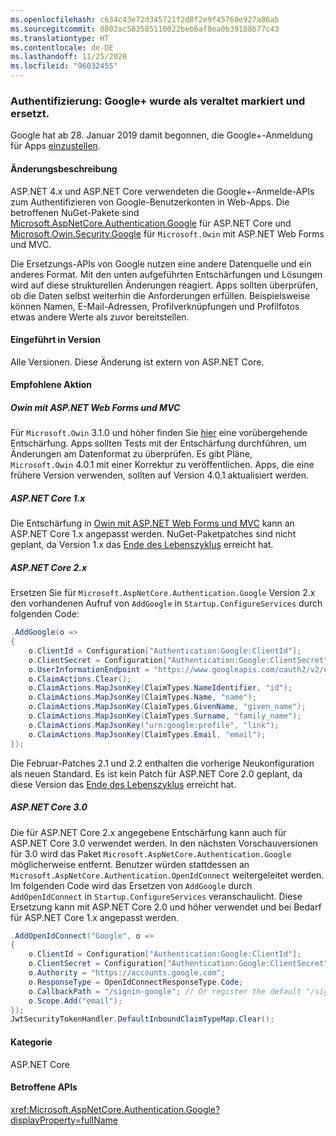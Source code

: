 ```yaml
---
ms.openlocfilehash: c634c43e72d345721f2d8f2e9f45760e927a86ab
ms.sourcegitcommit: 0802ac583585110022beb6af8ea0b39188b77c43
ms.translationtype: HT
ms.contentlocale: de-DE
ms.lasthandoff: 11/25/2020
ms.locfileid: "96032455"
---
```

### <a name="authentication-google-deprecated-and-replaced"></a>Authentifizierung: Google+ wurde als veraltet markiert und ersetzt.

Google hat ab 28. Januar 2019 damit begonnen, die Google+-Anmeldung für Apps [einzustellen](https://developers.google.com/+/api-shutdown).

#### <a name="change-description"></a>Änderungsbeschreibung

ASP.NET 4.x und ASP.NET Core verwendeten die Google+-Anmelde-APIs zum Authentifizieren von Google-Benutzerkonten in Web-Apps. Die betroffenen NuGet-Pakete sind [Microsoft.AspNetCore.Authentication.Google](https://www.nuget.org/packages/Microsoft.AspNetCore.Authentication.Google/) für ASP.NET Core und [Microsoft.Owin.Security.Google](https://www.nuget.org/packages/Microsoft.Owin.Security.Google/) für `Microsoft.Owin` mit ASP.NET Web Forms und MVC.

Die Ersetzungs-APIs von Google nutzen eine andere Datenquelle und ein anderes Format. Mit den unten aufgeführten Entschärfungen und Lösungen wird auf diese strukturellen Änderungen reagiert. Apps sollten überprüfen, ob die Daten selbst weiterhin die Anforderungen erfüllen. Beispielsweise können Namen, E-Mail-Adressen, Profilverknüpfungen und Profilfotos etwas andere Werte als zuvor bereitstellen.

#### <a name="version-introduced"></a>Eingeführt in Version

Alle Versionen. Diese Änderung ist extern von ASP.NET Core.

#### <a name="recommended-action"></a>Empfohlene Aktion

##### <a name="owin-with-aspnet-web-forms-and-mvc"></a>Owin mit ASP.NET Web Forms und MVC

Für `Microsoft.Owin` 3.1.0 und höher finden Sie [hier](https://github.com/aspnet/AspNetKatana/issues/251#issuecomment-449587635) eine vorübergehende Entschärfung. Apps sollten Tests mit der Entschärfung durchführen, um Änderungen am Datenformat zu überprüfen. Es gibt Pläne, `Microsoft.Owin` 4.0.1 mit einer Korrektur zu veröffentlichen. Apps, die eine frühere Version verwenden, sollten auf Version 4.0.1 aktualisiert werden.

##### <a name="aspnet-core-1x"></a>ASP.NET Core 1.x

Die Entschärfung in [Owin mit ASP.NET Web Forms und MVC](#owin-with-aspnet-web-forms-and-mvc) kann an ASP.NET Core 1.x angepasst werden. NuGet-Paketpatches sind nicht geplant, da Version 1.x das [Ende des Lebenszyklus](https://dotnet.microsoft.com/platform/support-policy) erreicht hat.

##### <a name="aspnet-core-2x"></a>ASP.NET Core 2.x

Ersetzen Sie für `Microsoft.AspNetCore.Authentication.Google` Version 2.x den vorhandenen Aufruf von `AddGoogle` in `Startup.ConfigureServices` durch folgenden Code:

```csharp
.AddGoogle(o =>
{
    o.ClientId = Configuration["Authentication:Google:ClientId"];
    o.ClientSecret = Configuration["Authentication:Google:ClientSecret"];
    o.UserInformationEndpoint = "https://www.googleapis.com/oauth2/v2/userinfo";
    o.ClaimActions.Clear();
    o.ClaimActions.MapJsonKey(ClaimTypes.NameIdentifier, "id");
    o.ClaimActions.MapJsonKey(ClaimTypes.Name, "name");
    o.ClaimActions.MapJsonKey(ClaimTypes.GivenName, "given_name");
    o.ClaimActions.MapJsonKey(ClaimTypes.Surname, "family_name");
    o.ClaimActions.MapJsonKey("urn:google:profile", "link");
    o.ClaimActions.MapJsonKey(ClaimTypes.Email, "email");
});
```

Die Februar-Patches 2.1 und 2.2 enthalten die vorherige Neukonfiguration als neuen Standard. Es ist kein Patch für ASP.NET Core 2.0 geplant, da diese Version das [Ende des Lebenszyklus](https://dotnet.microsoft.com/platform/support-policy) erreicht hat.

##### <a name="aspnet-core-30"></a>ASP.NET Core 3.0

Die für ASP.NET Core 2.x angegebene Entschärfung kann auch für ASP.NET Core 3.0 verwendet werden. In den nächsten Vorschauversionen für 3.0 wird das Paket `Microsoft.AspNetCore.Authentication.Google` möglicherweise entfernt. Benutzer würden stattdessen an `Microsoft.AspNetCore.Authentication.OpenIdConnect` weitergeleitet werden. Im folgenden Code wird das Ersetzen von `AddGoogle` durch `AddOpenIdConnect` in `Startup.ConfigureServices` veranschaulicht. Diese Ersetzung kann mit ASP.NET Core 2.0 und höher verwendet und bei Bedarf für ASP.NET Core 1.x angepasst werden.

```csharp
.AddOpenIdConnect("Google", o =>
{
    o.ClientId = Configuration["Authentication:Google:ClientId"];
    o.ClientSecret = Configuration["Authentication:Google:ClientSecret"];
    o.Authority = "https://accounts.google.com";
    o.ResponseType = OpenIdConnectResponseType.Code;
    o.CallbackPath = "/signin-google"; // Or register the default "/sigin-oidc"
    o.Scope.Add("email");
});
JwtSecurityTokenHandler.DefaultInboundClaimTypeMap.Clear();
```

#### <a name="category"></a>Kategorie

ASP.NET Core

#### <a name="affected-apis"></a>Betroffene APIs

<xref:Microsoft.AspNetCore.Authentication.Google?displayProperty=fullName>

<!-- 

#### Affected APIs

`N:Microsoft.AspNetCore.Authentication.Google`

-->
